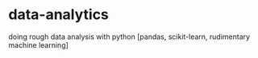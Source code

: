 # data-analytics
doing rough data analysis with python [pandas, scikit-learn, rudimentary machine learning]
